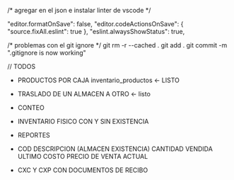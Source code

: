 /* agregar en el json e instalar linter de vscode */

  "editor.formatOnSave": false, 
  "editor.codeActionsOnSave": { 
    "source.fixAll.eslint": true 
  }, 
  "eslint.alwaysShowStatus": true,



  /* problemas con el git ignore */
git rm -r --cached .
git add .
git commit -m ".gitignore is now working"

// TODOS
* PRODUCTOS POR CAJA inventario_productos <- LISTO

* TRASLADO DE  UN ALMACEN A OTRO <- listo
* CONTEO
 - INVENTARIO FISICO CON Y SIN EXISTENCIA

* REPORTES
 - COD DESCRIPCION (ALMACEN EXISTENCIA) CANTIDAD VENDIDA ULTIMO COSTO PRECIO DE VENTA ACTUAL

* CXC Y CXP CON DOCUMENTOS DE RECIBO
